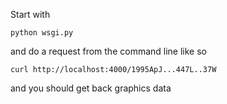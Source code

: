 Start with

	python wsgi.py
  
and do a request from the command line like so

	curl http://localhost:4000/1995ApJ...447L..37W

and you should get back graphics data
